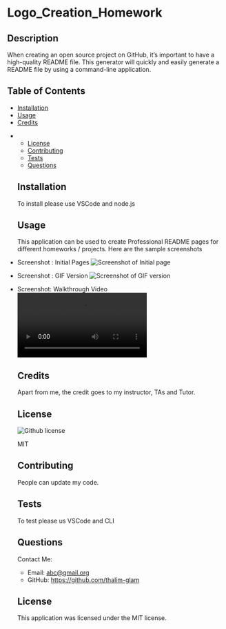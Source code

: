 # Logo_Creation_Homework
  ## Description
  When creating an open source project on GitHub, it’s important to have a high-quality README file. This generator will quickly and easily generate a README file by using a command-line application.
  ## Table of Contents
  - [Installation](#installation)
  - [Usage](#usage)
  - [Credits](#credits)
* - [License](#license)
  - [Contributing](#contributing)
  - [Tests](#tests)
  - [Questions](#questions)
  ## Installation
  To install please use VSCode and node.js
  ## Usage
  This application can be used to create Professional README pages for different homeworks / projects.
  Here are the sample screenshots
- Screenshot : Initial Pages
![Screenshot of Initial page](./Screenshot_1.png)
- Screenshot : GIF Version 
![Screenshot of GIF version](./Challenge-9_gif.gif)
- Screenshot: Walkthrough Video
![Screenshot of Walkthrough Video](./UCBChallenge9.mpg)

  ## Credits
  Apart from me, the credit goes to my instructor, TAs and Tutor.
  
  ## License
  ![Github license](https://img.shields.io/badge/license-MIT-blue.svg) 

  MIT
  ## Contributing
  People can update my code.
  ## Tests
  To test please us VSCode and CLI
  ## Questions
  Contact Me:
  - Email: abc@gmail.org
  - GitHub: https://github.com/thalim-glam 

   ## License 
    This application was licensed under the MIT license.
  	